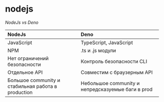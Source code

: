 # nodejs

_NodeJs vs Deno_

| NodeJs                                             | Deno                                              |
| :------------------------------------------------- | :------------------------------------------------ |
| JavaScript                                         | TypeScript, JavaScript                            |
| NPM                                                | .ts и .js модули                                  |
| Нет ограничений безопасности                       | Контроль безопасности CLI                         |
| Отдельное API                                      | Совместим с браузерным API                        |
| Большое community и стабильная работа в production | Небольшое community и непредсказуемые баги в prod |
